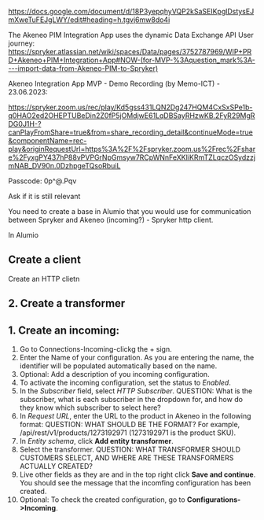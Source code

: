 https://docs.google.com/document/d/18P3yepqhyVQP2kSaSEIKpglDstysEJmXweTuFEJgLWY/edit#heading=h.tgvj6mw8do4i

The Akeneo PIM Integration App uses the dynamic Data Exchange API 
User journey: https://spryker.atlassian.net/wiki/spaces/Data/pages/3752787969/WIP+PRD+Akeneo+PIM+Integration+App#NOW-(for-MVP-%3Aquestion_mark%3A----import-data-from-Akeneo-PIM-to-Spryker)

Akeneo Integration App MVP - Demo Recording (by Memo-ICT) - 23.06.2023: 

https://spryker.zoom.us/rec/play/Kd5gss431LQN2Dg247HQM4CxSxSPe1b-q0HAO2ed2OHEPTUBeDin2Z0fP5jOMdjwE61LqDBSayRHzwKB.2FyR29MgRDG0J1H-?canPlayFromShare=true&from=share_recording_detail&continueMode=true&componentName=rec-play&originRequestUrl=https%3A%2F%2Fspryker.zoom.us%2Frec%2Fshare%2FyxgPY437hP88vPVPGrNpGmsyw7RCpWNnFeXKIiKRmTZLqczOSydzzjmNAB_DV90n.0DzhpgeTQsoRbuiL

Passcode: 0p^@.Pqv

Ask if it is still relevant

You need to create a base in Alumio that you would use for communication between Spryker and Akeneo (incoming?) - Spryker http client.

In Alumio

## Create a client
Create an HTTP clietn

## 2. Create a transformer
## 1. Create an incoming:
 1. Go to Connections-Incoming-clickg the + sign.
  1. Enter the Name of your configuration. As you are entering the name, the identifier will be populated automatically based on the name.
  2. Optional: Add a description of you incoming configuration.
  3. To activate the incoming configuration, set the status to *Enabled*.
  4. In the *Subscriber* field, select *HTTP Subscriber*. 
  QUESTION: What is the subscriber, what is each subscriber in the dropdown for, and how do they know which subscriber to select here?
  5. In *Request URL*, enter the URL to the product in Akeneo in the following format: QUESTION: WHAT SHOULD BE THE FORMAT? For example, /api/rest/v1/products/1273192971 (1273192971 is the product SKU).
  6. In *Entity schema*, click **Add entity transformer**.
  7. Select the transformer. QUESTION: WHAT TRANSFORMER SHOULD CUSTOMERS SELECT, AND WHERE ARE THESE TRANSFORMERS ACTUALLY CREATED?
  6. Live other fields as they are and in the top right click **Save and continue**. You should see the message that the incomfing configuration has been created.
  7. Optional: To check the created configuration, go to **Configurations->Incoming**.
